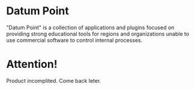 # Datum Point
"Datum Point" is a collection of applications and plugins focused on providing strong educational tools for regions and organizations unable to use commercial software to control internal processes.

# Attention!
Product incomplited. Come back leter.
